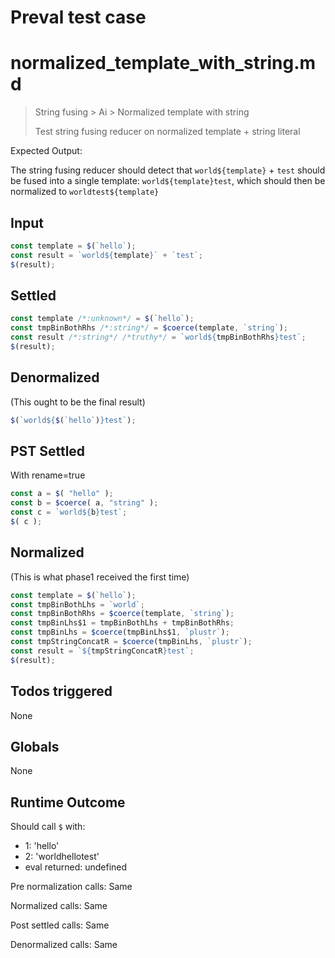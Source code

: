 # Preval test case

# normalized_template_with_string.md

> String fusing > Ai > Normalized template with string
>
> Test string fusing reducer on normalized template + string literal

Expected Output:

The string fusing reducer should detect that `world${template}` + `test` should be fused into a single template: `world${template}test`, which should then be normalized to `worldtest${template}`

## Input

`````js filename=intro
const template = $(`hello`);
const result = `world${template}` + `test`;
$(result);
`````


## Settled


`````js filename=intro
const template /*:unknown*/ = $(`hello`);
const tmpBinBothRhs /*:string*/ = $coerce(template, `string`);
const result /*:string*/ /*truthy*/ = `world${tmpBinBothRhs}test`;
$(result);
`````


## Denormalized
(This ought to be the final result)

`````js filename=intro
$(`world${$(`hello`)}test`);
`````


## PST Settled
With rename=true

`````js filename=intro
const a = $( "hello" );
const b = $coerce( a, "string" );
const c = `world${b}test`;
$( c );
`````


## Normalized
(This is what phase1 received the first time)

`````js filename=intro
const template = $(`hello`);
const tmpBinBothLhs = `world`;
const tmpBinBothRhs = $coerce(template, `string`);
const tmpBinLhs$1 = tmpBinBothLhs + tmpBinBothRhs;
const tmpBinLhs = $coerce(tmpBinLhs$1, `plustr`);
const tmpStringConcatR = $coerce(tmpBinLhs, `plustr`);
const result = `${tmpStringConcatR}test`;
$(result);
`````


## Todos triggered


None


## Globals


None


## Runtime Outcome


Should call `$` with:
 - 1: 'hello'
 - 2: 'worldhellotest'
 - eval returned: undefined

Pre normalization calls: Same

Normalized calls: Same

Post settled calls: Same

Denormalized calls: Same
